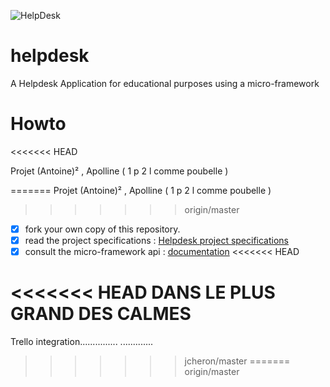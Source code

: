 ![HelpDesk](http://angular.kobject.net/git/phalconist/helpdesk.png "HelpDesk")
# helpdesk
A Helpdesk Application for educational purposes using a micro-framework
# Howto
<<<<<<< HEAD

Projet (Antoine)² , Apolline ( 1 p 2 l comme poubelle )

=======
Projet (Antoine)² , Apolline ( 1 p 2 l comme poubelle )
>>>>>>> origin/master
- [x] fork your own copy of this repository.
- [x] read the project specifications : [Helpdesk project specifications](http://slamwiki.kobject.net/slam4/helpdesk/)
- [x] consult the micro-framework api : [documentation](http://api.kobject.net/micro-framework/)
<<<<<<< HEAD

<<<<<<< HEAD
DANS LE PLUS GRAND DES CALMES
=======
Trello integration...............
.............
>>>>>>> jcheron/master
=======
>>>>>>> origin/master
